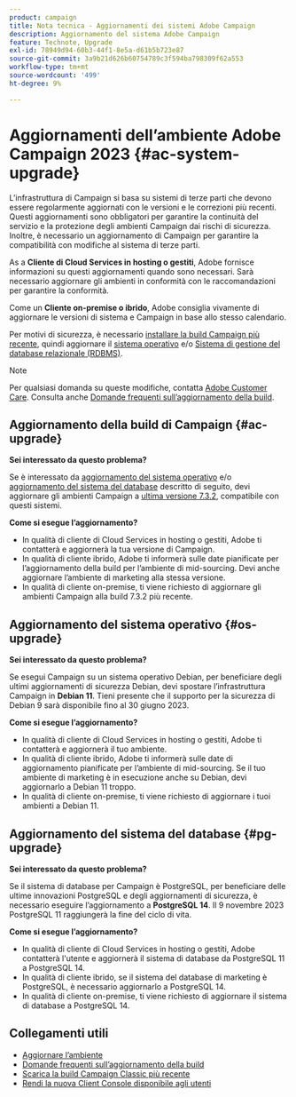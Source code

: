 ```yaml
---
product: campaign
title: Nota tecnica - Aggiornamenti dei sistemi Adobe Campaign
description: Aggiornamento del sistema Adobe Campaign
feature: Technote, Upgrade
exl-id: 78949d94-60b3-44f1-8e5a-d61b5b723e87
source-git-commit: 3a9b21d626b60754789c3f594ba798309f62a553
workflow-type: tm+mt
source-wordcount: '499'
ht-degree: 9%

---
```


# Aggiornamenti dell’ambiente Adobe Campaign 2023 {#ac-system-upgrade}

L’infrastruttura di Campaign si basa su sistemi di terze parti che devono essere regolarmente aggiornati con le versioni e le correzioni più recenti. Questi aggiornamenti sono obbligatori per garantire la continuità del servizio e la protezione degli ambienti Campaign dai rischi di sicurezza. Inoltre, è necessario un aggiornamento di Campaign per garantire la compatibilità con modifiche al sistema di terze parti.

As a **Cliente di Cloud Services in hosting o gestiti**, Adobe fornisce informazioni su questi aggiornamenti quando sono necessari. Sarà necessario aggiornare gli ambienti in conformità con le raccomandazioni per garantire la conformità.

Come un **Cliente on-premise o ibrido**, Adobe consiglia vivamente di aggiornare le versioni di sistema e Campaign in base allo stesso calendario.

Per motivi di sicurezza, è necessario [installare la build Campaign più recente](#ac-upgrade), quindi aggiornare il [sistema operativo](#os-upgrade) e/o [Sistema di gestione del database relazionale (RDBMS)](#pg-upgrade).

>[!NOTE]
>
>Per qualsiasi domanda su queste modifiche, contatta [Adobe Customer Care](https://helpx.adobe.com/it/enterprise/admin-guide.html/enterprise/using/support-for-experience-cloud.ug.html). Consulta anche [Domande frequenti sull’aggiornamento della build](../../platform/using/faq-build-upgrade.md).
>

## Aggiornamento della build di Campaign {#ac-upgrade}

**Sei interessato da questo problema?**

Se è interessato da [aggiornamento del sistema operativo](#os-upgrade) e/o [aggiornamento del sistema del database](#pg-upgrade) descritto di seguito, devi aggiornare gli ambienti Campaign a [ultima versione 7.3.2](../../rn/using/latest-release.md#release-7-3-2), compatibile con questi sistemi.

**Come si esegue l’aggiornamento?**

* In qualità di cliente di Cloud Services in hosting o gestiti, Adobe ti contatterà e aggiornerà la tua versione di Campaign.
* In qualità di cliente ibrido, Adobe ti informerà sulle date pianificate per l’aggiornamento della build per l’ambiente di mid-sourcing. Devi anche aggiornare l’ambiente di marketing alla stessa versione.
* In qualità di cliente on-premise, ti viene richiesto di aggiornare gli ambienti Campaign alla build 7.3.2 più recente.


## Aggiornamento del sistema operativo {#os-upgrade}

**Sei interessato da questo problema?**

Se esegui Campaign su un sistema operativo Debian, per beneficiare degli ultimi aggiornamenti di sicurezza Debian, devi spostare l’infrastruttura Campaign in **Debian 11**. Tieni presente che il supporto per la sicurezza di Debian 9 sarà disponibile fino al 30 giugno 2023.

**Come si esegue l’aggiornamento?**

* In qualità di cliente di Cloud Services in hosting o gestiti, Adobe ti contatterà e aggiornerà il tuo ambiente.
* In qualità di cliente ibrido, Adobe ti informerà sulle date di aggiornamento pianificate per l’ambiente di mid-sourcing. Se il tuo ambiente di marketing è in esecuzione anche su Debian, devi aggiornarlo a Debian 11 troppo.
* In qualità di cliente on-premise, ti viene richiesto di aggiornare i tuoi ambienti a Debian 11.

## Aggiornamento del sistema del database {#pg-upgrade}

**Sei interessato da questo problema?**

Se il sistema di database per Campaign è PostgreSQL, per beneficiare delle ultime innovazioni PostgreSQL e degli aggiornamenti di sicurezza, è necessario eseguire l’aggiornamento a **PostgreSQL 14**. Il 9 novembre 2023 PostgreSQL 11 raggiungerà la fine del ciclo di vita.

**Come si esegue l’aggiornamento?**

* In qualità di cliente di Cloud Services in hosting o gestiti, Adobe contatterà l&#39;utente e aggiornerà il sistema di database da PostgreSQL 11 a PostgreSQL 14.
* In qualità di cliente ibrido, se il sistema del database di marketing è PostgreSQL, è necessario aggiornarlo a PostgreSQL 14.
* In qualità di cliente on-premise, ti viene richiesto di aggiornare il sistema di database a PostgreSQL 14.


## Collegamenti utili

* [Aggiornare l’ambiente](../../production/using/build-upgrade.md)
* [Domande frequenti sull’aggiornamento della build](../../platform/using/faq-build-upgrade.md)
* [Scarica la build Campaign Classic più recente](https://experience.adobe.com/#/downloads/content/software-distribution/it/campaign.html)
* [Rendi la nuova Client Console disponibile agli utenti](../../installation/using/client-console-availability-for-windows.md)

